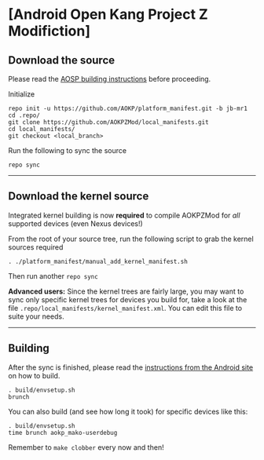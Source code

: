 [Android Open Kang Project Z Modifiction]
====================================


Download the source
--------------

Please read the [AOSP building instructions](http://source.android.com/source/index.html) before proceeding.

Initialize

    repo init -u https://github.com/AOKP/platform_manifest.git -b jb-mr1
    cd .repo/
    git clone https://github.com/AOKPZMod/local_manifests.git
    cd local_manifests/
    git checkout <local_branch>

Run the following to sync the source

    repo sync

***

Download the kernel source
--------------------------

Integrated kernel building is now **required** to compile AOKPZMod for _all_ supported devices (even Nexus devices!)

From the root of your source tree, run the following script to grab the kernel sources required

    . ./platform_manifest/manual_add_kernel_manifest.sh

Then run another `repo sync`


**Advanced users:**
Since the kernel trees are fairly large, you may want to sync only specific kernel trees for devices you build for, take a look at the file `.repo/local_manifests/kernel_manifest.xml`. You can edit this file to suite your needs.


***

Building
--------

After the sync is finished, please read the [instructions from the Android site](http://s.android.com/source/building.html) on how to build.

    . build/envsetup.sh
    brunch


You can also build (and see how long it took) for specific devices like this:

    . build/envsetup.sh
    time brunch aokp_mako-userdebug

Remember to `make clobber` every now and then!
